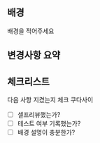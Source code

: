 ## 배경
배경을 적어주세요

## 변경사항 요약

## 체크리스트
다음 사항 지켰는지 체크 쿠다사이
-[ ] 셀프리뷰했는가?
-[ ] 테스트 여부 기록했는가?
-[ ] 배경 설명이 충분한가?
